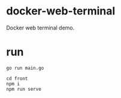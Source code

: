 # docker-web-terminal
Docker web terminal demo.

# run
```
go run main.go
```
```
cd front
npm i
npm run serve
```
